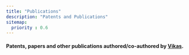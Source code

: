 ```yaml
---
title: "Publications"
description: "Patents and Publications"
sitemap:
  priority : 0.6
---
```

<p><h4> Patents, papers and other publications authored/co-authored by <b><a href='/'>Vikas</a></b>.</h4></p>
